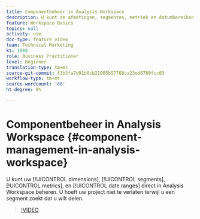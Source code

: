 ```yaml
---
title: Componentbeheer in Analysis Workspace
description: U kunt de afmetingen, segmenten, metriek en datumbereiken rechtstreeks in Analysis Workspace beheren. U hoeft uw project niet te verlaten terwijl u een segment zoekt dat u wilt delen.
feature: Workspace Basics
topics: null
activity: use
doc-type: feature video
team: Technical Marketing
kt: 1988
role: Business Practitioner
level: Beginner
translation-type: tm+mt
source-git-commit: f3b3fa7d91b0cb21005b57768ca23ed6700fcc03
workflow-type: tm+mt
source-wordcount: '66'
ht-degree: 0%

---
```



# Componentbeheer in Analysis Workspace {#component-management-in-analysis-workspace}

U kunt uw [!UICONTROL dimensions], [!UICONTROL segments], [!UICONTROL metrics], en [!UICONTROL date ranges] direct in Analysis Workspace beheren. U hoeft uw project niet te verlaten terwijl u een segment zoekt dat u wilt delen.

>[!VIDEO](https://video.tv.adobe.com/v/24095/?quality=12)

